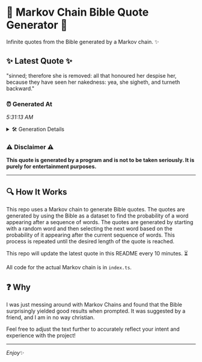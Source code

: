 # 📖 Markov Chain Bible Quote Generator 📖

Infinite quotes from the Bible generated by a Markov chain. ✨

## ✨ Latest Quote ✨
"sinned; therefore she is removed: all that honoured her despise her, because they have seen her nakedness: yea, she sigheth, and turneth backward."

### ⏰ Generated At
*5:31:13 AM*

<details>
    <summary>🛠️ Generation Details</summary>
    <p>
        <strong>🌱 Seed:</strong> sinned;<br>
        <strong>🔄 Iterations:</strong> 22<br>
        <strong>📜 Context History:</strong><br>[ sinned; ]: therefore<br>[ sinned;, therefore ]: she<br>[ sinned;, therefore, she ]: is<br>[ sinned;, therefore, she, is ]: removed:<br>[ sinned;, therefore, she, is, removed: ]: all<br>[ sinned;, therefore, she, is, removed:, all ]: that<br>[ therefore, she, is, removed:, all, that ]: honoured<br>[ she, is, removed:, all, that, honoured ]: her<br>[ is, removed:, all, that, honoured, her ]: despise<br>[ removed:, all, that, honoured, her, despise ]: her,<br>[ all, that, honoured, her, despise, her, ]: because<br>[ that, honoured, her, despise, her,, because ]: they<br>[ honoured, her, despise, her,, because, they ]: have<br>[ her, despise, her,, because, they, have ]: seen<br>[ despise, her,, because, they, have, seen ]: her<br>[ her,, because, they, have, seen, her ]: nakedness:<br>[ because, they, have, seen, her, nakedness: ]: yea,<br>[ they, have, seen, her, nakedness:, yea, ]: she<br>[ have, seen, her, nakedness:, yea,, she ]: sigheth,<br>[ seen, her, nakedness:, yea,, she, sigheth, ]: and<br>[ her, nakedness:, yea,, she, sigheth,, and ]: turneth<br>[ nakedness:, yea,, she, sigheth,, and, turneth ]: backward.<br>
    </p>
</details>

### ⚠️ Disclaimer ⚠️
**This quote is generated by a program and is not to be taken seriously. It is purely for entertainment purposes.**

---

## 🔍 How It Works

This repo uses a Markov chain to generate Bible quotes. The quotes are generated by using the Bible as a dataset to find the probability of a word appearing after a sequence of words. The quotes are generated by starting with a random word and then selecting the next word based on the probability of it appearing after the current sequence of words. This process is repeated until the desired length of the quote is reached.

This repo will update the latest quote in this README every 10 minutes. ⏳

All code for the actual Markov chain is in `index.ts`.

## ❓ Why

I was just messing around with Markov Chains and found that the Bible surprisingly yielded good results when prompted. 
It was suggested by a friend, and I am in no way christian.

Feel free to adjust the text further to accurately reflect your intent and experience with the project!

---

*Enjoy*✨
